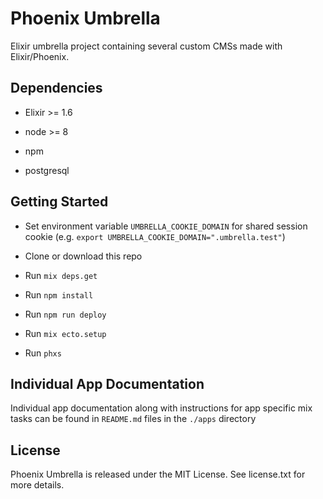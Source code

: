 # Phoenix Umbrella

Elixir umbrella project containing several custom CMSs made with Elixir/Phoenix.

## Dependencies

* Elixir >= 1.6

* node >= 8

* npm

* postgresql

## Getting Started

* Set environment variable `UMBRELLA_COOKIE_DOMAIN` for shared session cookie (e.g. `export UMBRELLA_COOKIE_DOMAIN=".umbrella.test"`)

* Clone or download this repo

* Run `mix deps.get`

* Run `npm install`

* Run `npm run deploy`

* Run `mix ecto.setup`

* Run `phxs`

## Individual App Documentation

Individual app documentation along with instructions for app specific mix tasks can be found in `README.md` files in the `./apps` directory

## License

Phoenix Umbrella is released under the MIT License. See license.txt for more details.